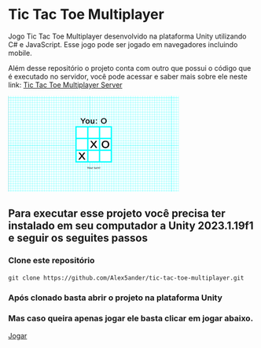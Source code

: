 # Tic Tac Toe Multiplayer
Jogo Tic Tac Toe Multiplayer desenvolvido na plataforma Unity utilizando C# e JavaScript. Esse jogo pode ser jogado em navegadores incluindo mobile.

Além desse repositório o projeto conta com outro que possui o código que é executado no servidor, você pode acessar e saber mais sobre ele neste link:
[Tic Tac Toe Multiplayer Server](https://github.com/Alex5ander/tic-tac-toe-multiplayer-server)

![preview](preview.png)

## Para executar esse projeto você precisa ter instalado em seu computador a Unity 2023.1.19f1 e seguir os seguites passos

### Clone este repositório

```
git clone https://github.com/Alex5ander/tic-tac-toe-multiplayer.git
```

### Após clonado basta abrir o projeto na plataforma Unity

### Mas caso queira apenas jogar ele basta clicar em jogar abaixo.

[Jogar](https://alex5ander.itch.io/tic-tac-toe-multiplayer)